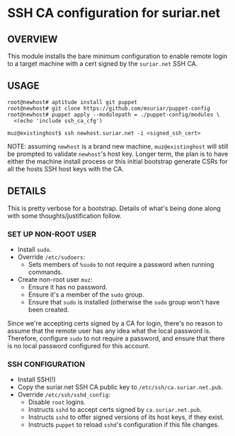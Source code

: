 # SSH CA configuration for suriar.net

## OVERVIEW
This module installs the bare minimum configuration to enable remote login to a
target machine with a cert signed by the `suriar.net` SSH CA.

## USAGE

    root@newhost# aptitude install git puppet
    root@newhost# git clone https://github.com/msuriar/puppet-config
    root@newhost# puppet apply --modulepath = ./puppet-config/modules \
      <(echo 'include ssh_ca_cfg')

    muz@existinghost$ ssh newhost.suriar.net -i <signed_ssh_cert>

NOTE: assuming `newhost` is a brand new machine, `muz@existinghost` will still be
prompted to validate `newhost`'s host key. Longer term, the plan is to have
either the machine install process or this initial bootstrap generate CSRs for
all the hosts SSH host keys with the CA.

## DETAILS

This is pretty verbose for a bootstrap. Details of what's being done along
with some thoughts/justification follow.

### SET UP NON-ROOT USER

- Install `sudo`.
- Override `/etc/sudoers`:
  - Sets members of `%sudo` to not require a password when running commands.
- Create non-root user `muz`:
  - Ensure it has no password.
  - Ensure it's a member of the `sudo` group.
  - Ensure that `sudo` is installed (otherwise the `sudo` group won't have been
    created.

Since we're accepting certs signed by a CA for login, there's no reason to
assume that the remote user has any idea what the local password is. Therefore,
configure `sudo` to not require a password, and ensure that there is no local
password configured for this account.

### SSH CONFIGURATION

- Install SSH(!)
- Copy the suriar.net SSH CA public key to `/etc/ssh/ca.suriar.net.pub`.
- Override `/etc/ssh/sshd_config`:
  - Disable `root` logins.
  - Instructs `sshd` to accept certs signed by `ca.suriar.net.pub`.
  - Instructs `sshd` to offer signed versions of its host keys, if they exist.
  - Instructs `puppet` to reload `sshd`'s configuration if this file changes.

